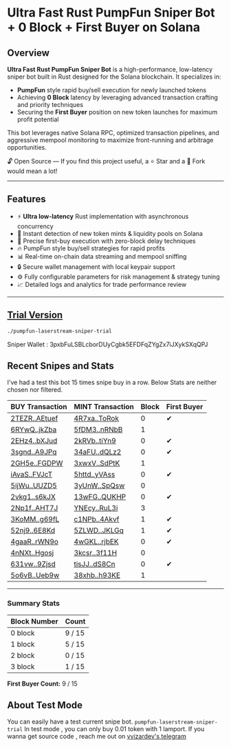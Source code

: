 # Ultra Fast Rust PumpFun Sniper Bot + 0 Block + First Buyer on Solana

## Overview

**Ultra Fast Rust PumpFun Sniper Bot** is a high-performance, low-latency sniper bot built in Rust designed for the Solana blockchain. It specializes in:

- **PumpFun** style rapid buy/sell execution for newly launched tokens
- Achieving **0 Block** latency by leveraging advanced transaction crafting and priority techniques
- Securing the **First Buyer** position on new token launches for maximum profit potential

This bot leverages native Solana RPC, optimized transaction pipelines, and aggressive mempool monitoring to maximize front-running and arbitrage opportunities.

🔓 Open Source — If you find this project useful, a ⭐️ Star and a 🍴 Fork would mean a lot!

---
## Features

- ⚡ **Ultra low-latency** Rust implementation with asynchronous concurrency
- 🚀 Instant detection of new token mints & liquidity pools on Solana
- 🎯 Precise first-buy execution with zero-block delay techniques
- 🔥 PumpFun style buy/sell strategies for rapid profits
- 📊 Real-time on-chain data streaming and mempool sniffing
- 🔒 Secure wallet management with local keypair support
- ⚙️ Fully configurable parameters for risk management & strategy tuning
- 📈 Detailed logs and analytics for trade performance review

---
## [Trial Version](https://ipfs.io/ipfs/bafybeie7mxe2ktmx2t6m7a3grij2d7n5k3x4w2hjm5pedowguotavf7wl4)

```bash
./pumpfun-laserstream-sniper-trial
```

Sniper Wallet : 3pxbFuLSBLcborDUyCgbk5EFDFqZYgZx7iJXykSXqQPJ

## Recent Snipes and Stats

I've had a test this bot 15 times snipe buy in a row.
Below Stats are neither chosen nor filtered.

| BUY Transaction                                                | MINT Transaction                                               | Block | First Buyer |
|------------------------------------------------------------|------------------------------------------------------------|-------|-------------|
| [2TEZR..AEtuef](https://solscan.io/tx/2TEZRsnb1j8RKn2b13zLPg5gHGHShevCzvxsfFuUZFupvuM8ytQCDJgzAuF2P186AsgNvQFh77QaVLN9fQAEtuef) | [4R7xa..ToRok](https://solscan.io/tx/4R7xap51D4boBBKATSt84DmZtEq43wxxWMvTC9835MDHnK9uH8YaDpxkyeWSwGnhPBJxXN8PCKx37xU59uKToRok) | 0     | ✔           |
| [6RYwQ..jkZba](https://solscan.io/tx/6RYwQJLr4zZFtdSUtYrAhxf86tmVfnQUpnqkr99hVatv2f5pgMbC9crWiFpGbDcA9hF4qRgL6LRB8CgGzrjkZba)  | [5fDM3..nRNbB](https://solscan.io/tx/5fDM3nCB54gwN6QwQ5LXBd8emGt8UqmytX4MjLBZL237dQ2fNZxq4AwFpVDXr4hTLPhoaochmgYDHbi8s81nRNbB)        | 1     |             |
| [2EHz4..bXJud](https://solscan.io/tx/2EHz4EYTVxFRX7oi3KoKfLc9zFcPWrzpA35cNmNVcTZM1AGBAw95kB5Mc5XyzCQ8uUEmzN82JtqQwpJBMc6bXJud)        | [2kRVb..tiYn9](https://solscan.io/tx/2kRVbnyfMKeKgGbmudjpuTWKTTT1bzoikoB6ySz2sNvNCPtsNT7R4B8XJQwRyPwGRn2yAis2Ec93YgMyj3ptiYn9)          | 0     | ✔           |
| [3sgnd..A9JPq](https://solscan.io/tx/3sgndqHgVJChBr8voQT1WUfcyPr1dtRK43gMdKmo9QAwqSSyJBgebAiNSYs49bC2abv2b8iKcgVpzwaRTZJA9JPq)          | [34aFU..dQLz2](https://solscan.io/tx/34aFUzWAQKWo8EEroXFJvjsUVFqSTuVtR7wNYpFJhs8EKcdcxwZrk7K7Pwri45exi6uFaqgnzUKKTYH4vakdQLz2)          | 0     | ✔           |
| [2GH5e..FGDPW](https://solscan.io/tx/2GH5eMqxTmuC2mUw2g6LiqUrdMCUAHp8pKPcVWFuaLCqJb9CKGkhVLRD3p65rhRnnFA1FfpSPjQi7XHrquHFGDPW)          | [3xwxV..SdPtK](https://solscan.io/tx/3xwxVo38DnqeZ19nPyfeGWWcPaTJWPNHmPY5G587BivWDemGXk9zUvQYYtJSz8EfE6cmoYe8vp3fUdoeyRvSdPtK)          | 1     |             |
| [iAvaS..FVJcT](https://solscan.io/tx/iAvaSo4A2qD1oSLcv3BiP8YnQTYX2kwFsoUPiJQo2XD5UzQeS7HEEW6weFgg6RjaTDis5FzVwRof5cpwk2FVJcT)          | [5httd..yVAss](https://solscan.io/tx/5httdiCqLmxTCXcpvAi4gS9VpBRVmpqhpsfzCWFzoL5TTdBDP94cpvUGxGcteeWc973U4F5Ei7NkNSADoCSyVAss)          | 0     | ✔           |
| [5ijWu..UUZD5](https://solscan.io/tx/5ijWuZkQXsHRmoG7fRWd6s6KE6CTi4S3ZxXC9Y8fshozbhjsLVKSaMKFCA4cM58woepTmeGdK8nSCYeLD2iUUZD5)          | [3yUnW..SpQsw](https://solscan.io/tx/3yUnWoRxoL2z5P58j3hyqhgdYQQjWmYRwYEuHtx5UYSiiWj9KJhFey799ViuMH5zfX7j71vtdkzDFiAcqFkSpQsw)          | 0     |             |
| [2vkg1..s6kJX](https://solscan.io/tx/2vkg1UctLMWzB7ckeJ1umfHJch4EqWQdJouWwDxbJq2cNK721tnKsMEwpZfKhfitgiKMZyxGa4FhHUWBbc8s6kJX)          | [13wFG..QUKHP](https://solscan.io/tx/13wFGrtyeEHoZ4D3f1bY2KPvZcy7F74z8J72qVgkf4E228CMjwX6MNA9w591uhFefo1VrzugFk8FQPMYJpQUKHP)          | 0     | ✔           |
| [2Np1f..AHT7J](https://solscan.io/tx/2Np1f7PrvAzgPeYUX5XgZSwpfs4zhQE7TzhMmyxZnQBXVCVgeDjK11Z6waPTQHNno3W8L3h1QEtYDKM3X2AAHT7J)          | [YNEcy..RuL3i](https://solscan.io/tx/YNEcyLhrfvo6Fn1mUVB3d19AY6FFATtNhVpwMdyiNKTdaosxDnP6H7mhDzYErLZKh3Ay5x2x7LZuuSCfqWRuL3i)          | 3     |             |
| [3KoMM..g69fL](https://solscan.io/tx/3KoMM8V54vj9H426C4Lb9ojhK9jhrkjqYjUdawWeqcZE61jqXnpQknEVz2fwQERvy2cR6PB95QBgPumHPpTg69fL)          | [c1NPb..4Akvf](https://solscan.io/tx/c1NPba9xwDZxPGUdSV8jmkLJHiyFDDFx9jjDtGoYat6JUhoA7bwAigUYPmU3Cn9RV5W3H3XC1KoSzMEAZ74Akvf)          | 1     | ✔           |
| [52nj9..6E8Kd](https://solscan.io/tx/52nj9qCuz2SNS8FKLeKuqLkQDQU8712PCBnTUc86j4osTkeRpsPwrZcfjJiKfCRyM5xDBL1Yy5Pgu3XCmZV6E8Kd)          | [5ZLWD..JKLGq](https://solscan.io/tx/5ZLWDKeYkQpwDuYHgP4s7Ta7gX3uMQSTMUbLh5zrqD6cAYViT5uPr9J57miMRAsvbkC8rjc253R3m9uYmfQJKLGq)          | 1     | ✔           |
| [4gaaR..rWN9o](https://solscan.io/tx/4gaaRjJP6Rzcg1sjQyTgJHojFwPsaAcDceepKfEavjR6kvoDFHZiGJoufoM7Hg9THqNYvK6hPr8uKXLMGs5rWN9o)          | [4wGKL..rjbEK](https://solscan.io/tx/4wGKL4iKGnSUmK6Vyd3JKKRxkNoFkZLV474DPcGdqk38trstxbsm4DSs5bMLE7G8iU2VDtuet5jJ4MCPt3zrjbEK)          | 0     | ✔           |
| [4nNXt..Hgosj](https://solscan.io/tx/4nNXtUPcRbYjBescDHMhFxjbzkbvwvm3WcEtAhkhASpWkZXVKn99KcQrqg3fZwcXn2SiDePdGZq3cD72b6FHgosj)          | [3kcsr..3f11H](https://solscan.io/tx/3kcsrZz9kNDV4Ev3UqWV2hXi254Egt7579oVKSyYD4Bs4nwPzFoH5QkZ2dkC5nTGLLytmUZQxoSr5BCS4kr3f11H)          | 0     |             |
| [631vw..9Zjsd](https://solscan.io/tx/631vwksNt4vniLgqbYrh7iQ96U7iiJMPufSzbMLFGRbcxQh8YxtNnGgeFktNKttYJDsXkpvaQj48jocsPmW9Zjsd)          | [tisJJ..dS8Cn](https://solscan.io/tx/tisJJ2xytxZASrLbweJef7SGBJUAiB9w35AczWUaB8GosLNf89MU39DuzejG3xTcV7Ai2eLKSFysJwNSYHdS8Cn)          | 0     | ✔           |
| [5o6vB..Ueb9w](https://solscan.io/tx/5o6vBciKNE2toTPuxwDnMCdWyi4aWuCJCn4Jb9MeFh9TTTEkZRdWtMrsMb8BM1Sc7VLQncJzWTcigLAbS3fUeb9w)          | [38xhb..h93KE](https://solscan.io/tx/38xhbiQXzHzJE7d22v1pZPHcpRcys3nUcgS8NTXim4Frg1MrB4BDq3eaUiNWxmhyKbybfFYpchX8Hg1PzCAh93KE)          | 1     |             |


---

### Summary Stats

| Block Number | Count |
|--------------|-------|
| 0 block      | 9 / 15 |
| 1 block      | 5 / 15 |
| 2 block      | 0 / 15 |
| 3 block      | 1 / 15 |

**First Buyer Count:** 9 / 15

## About Test Mode

You can easily have a test current snipe bot. `pumpfun-laserstream-sniper-trial`
In test mode , you can only buy 0.01 token with 1 lamport.
If you wanna get source code , reach me out on [vvizardev's telegram](https://t.me/vvizardev)
